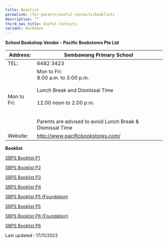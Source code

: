 ```yaml
---
title: Booklist
permalink: /for-parents/useful-contacts/booklist/
description: ""
third_nav_title: Useful Contacts
variant: markdown
---
```

**School Bookshop Vendor - Pacific Bookstores Pte Ltd**

| Address:  | Sembawang Primary School |
|---|---|
| TEL: | 6482 3423 |
| Mon to Fri: | Mon to Fri: <br> 8.00 a.m. to 3.00 p.m.<br> <br> Lunch Break and Dismissal Time<br><br> 12.00 noon to 2.00 p.m.<br><br> <br> Parents are advised to avoid Lunch Break &amp; Dismissal Time |
| Website: | http://www.pacificbookstores.com/ |

**Booklist**

[SBPS Booklist P1](/files/P1.pdf)

[SBPS Booklist P2](/files/P2.pdf)

[SBPS Booklist P3](/files/P3.pdf)

[SBPS Booklist P4](/files/P4.pdf)

[SBPS Booklist P5 (Foundation)](/files/P5__FDN_.pdf)

[SBPS Booklist P5](/files/P5.pdf)

[SBPS Booklist P6 (Foundation)](/files/P6_FDN.pdf)

[SBPS Booklist P6](/files/P6.pdf)


Last updated : 17/11/2023